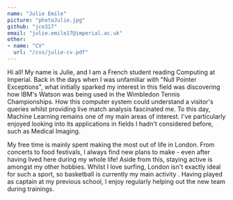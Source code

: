 ```yaml
---
name: "Julie Emile"
picture: "photoJulie.jpg"
github: "jce317"
email: "julie.emile17@imperial.ac.uk"
other: 
- name: "CV"
  url: "/cvs/julie-cv.pdf"
---
```


Hi all! My name is Julie, and I am a French student reading Computing at Imperial. Back in the days when I was unfamiliar with "Null Pointer Exceptions", what initially sparked my interest in this field was discovering how IBM's Watson was being used in the Wimbledon Tennis Championships. How this computer system could understand a visitor's queries whilst providing live match analysis fascinated me. To this day, Machine Learning remains one of my main areas of interest. I've particularly enjoyed looking into its applications in fields I hadn't considered before, such as Medical Imaging. 

My free time is mainly spent making the most out of life in London. From concerts to food festivals, I always find new plans to make - even after having lived here during my whole life! Aside from this, staying active is amongst my other hobbies. Whilst I love surfing, London isn't exactly ideal for such a sport, so basketball is currently my main activity . Having played as captain at my previous school, I enjoy regularly helping out the new team during trainings.







